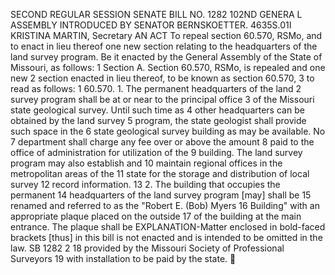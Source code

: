 SECOND REGULAR SESSION
SENATE BILL NO. 1282
102ND GENERA L ASSEMBLY
INTRODUCED BY SENATOR BERNSKOETTER.
4635S.01I KRISTINA MARTIN, Secretary
AN ACT
To repeal section 60.570, RSMo, and to enact in lieu thereof one new section relating to the
headquarters of the land survey program.
Be it enacted by the General Assembly of the State of Missouri, as follows:
1 Section A. Section 60.570, RSMo, is repealed and one new
2 section enacted in lieu thereof, to be known as section 60.570,
3 to read as follows:
1 60.570. 1. The permanent headquarters of the land
2 survey program shall be at or near to the principal office
3 of the Missouri state geological survey. Until such time as
4 other headquarters can be obtained by the land survey
5 program, the state geologist shall provide such space in the
6 state geological survey building as may be available. No
7 department shall charge any fee over or above the amount
8 paid to the office of administration for utilization of the
9 building. The land survey program may also establish and
10 maintain regional offices in the metropolitan areas of the
11 state for the storage and distribution of local survey
12 record information.
13 2. The building that occupies the permanent
14 headquarters of the land survey program [may] shall be
15 renamed and referred to as the "Robert E. (Bob) Myers
16 Building" with an appropriate plaque placed on the outside
17 of the building at the main entrance. The plaque shall be
EXPLANATION-Matter enclosed in bold-faced brackets [thus] in this bill is not enacted
and is intended to be omitted in the law.
SB 1282 2
18 provided by the Missouri Society of Professional Surveyors
19 with installation to be paid by the state.
